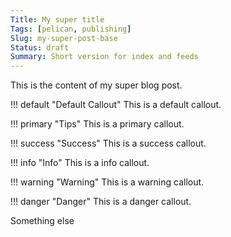```yaml
---
Title: My super title
Tags: [pelican, publishing]
Slug: my-super-post-base
Status: draft
Summary: Short version for index and feeds
---
```


This is the content of my super blog post.

!!! default "Default Callout"
    This is a default callout.

!!! primary "Tips"
    This is a primary callout.

!!! success "Success"
    This is a success callout.

!!! info "Info"
    This is a info callout.

!!! warning "Warning"
    This is a warning callout.
    
!!! danger "Danger"
    This is a danger callout.

Something else